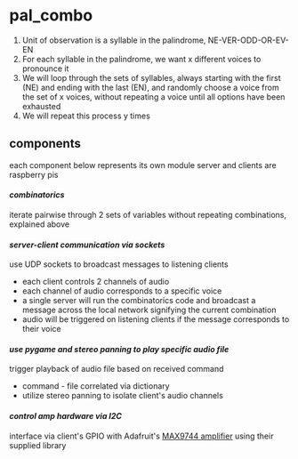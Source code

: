 # pal_combo
1. Unit of observation is a syllable in the palindrome, NE-VER-ODD-OR-EV-EN
2. For each syllable in the palindrome, we want x different voices to pronounce it
3. We will loop through the sets of syllables, always starting with the first (NE) and ending with the last (EN), and randomly choose a voice from the set of x voices, without repeating a voice until all options have been exhausted
4. We will repeat this process y times


## components
each component below represents its own module
server and clients are raspberry pis


#### *combinatorics*
iterate pairwise through 2 sets of variables without repeating combinations, explained above


#### *server-client communication via sockets*
use UDP sockets to broadcast messages to listening clients
* each client controls 2 channels of audio
* each channel of audio corresponds to a specific voice
* a single server will run the combinatorics code and broadcast a message across the local network signifying the current combination
* audio will be triggered on listening clients if the message corresponds to their voice


#### *use pygame and stereo panning to play specific audio file*
trigger playback of audio file based on received command
* command - file correlated via dictionary
* utilize stereo panning to isolate client's audio channels

#### *control amp hardware via I2C*
interface via client's GPIO with Adafruit's [MAX9744 amplifier](https://learn.adafruit.com/adafruit-20w-stereo-audio-amplifier-class-d-max9744/overview) using their supplied library
